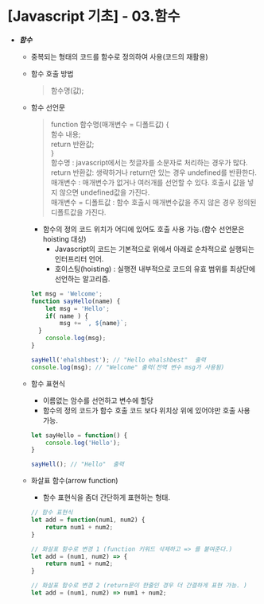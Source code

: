 # [Javascript 기초] - 03.함수

* ___함수___
  - 중복되는 형태의 코드를 함수로 정의하여 사용(코드의 재활용)
  - 함수 호출 방법
    > 함수명(값);  
  - 함수 선언문
    > function 함수명(매개변수 = 디폴트값) {  
      함수 내용;  
      return 반환값;  
    }  
    함수명 : javascript에서는 첫글자를 소문자로 처리하는 경우가 많다.  
    return 반환값: 생략하거나 return만 있는 경우 undefined를 반환한다.  
    매개변수 : 매개변수가 없거나 여러개를 선언할 수 있다. 호출시 값을 넣지 않으면 undefined값을 가진다.  
    매개변수 = 디폴트값 : 함수 호출시 매개변수값을 주지 않은 경우 정의된 디폴트값을 가진다.  
    - 함수의 정의 코드 위치가 어디에 있어도 호출 사용 가능.(함수 선언문은 hoisting 대상)
      - Javascript의 코드는 기본적으로 위에서 아래로 순차적으로 실행되는 인터프리터 언어.
      - 호이스팅(hoisting) : 실행전 내부적으로 코드의 유효 범위를 최상단에 선언하는 알고리즘.
    ```javascript
    let msg = 'Welcome';
    function sayHello(name) {
	    let msg = 'Hello';
	    if( name ) {
		    msg += `, ${name}`;
      }
	    console.log(msg);
    }

    sayHell('ehalshbest'); // "Hello ehalshbest"  출력
    console.log(msg); // "Welcome" 출력(전역 변수 msg가 사용됨)
    ``` 

  - 함수 표현식
    - 이름없는 암수를 선언하고 변수에 할당
    - 함수의 정의 코드가 함수 호출 코드 보다 위치상 위에 있어야만 호출 사용 가능.
    ```javascript
    let sayHello = function() {
	    console.log('Hello');
    }

    sayHell(); // "Hello"  출력
    ``` 
  
  - 화살표 함수(arrow function)
    - 함수 표현식을 좀더 간단하게 표현하는 형태.
    ```javascript
    // 함수 표현식
    let add = function(num1, num2) {
	    return num1 + num2;
    }

    // 화살표 함수로 변경 1 (function 키워드 삭제하고 => 를 붙여준다.)
    let add = (num1, num2) => {
	    return num1 + num2;
    }

    // 화살표 함수로 변경 2 (return문이 한줄인 경우 더 간결하게 표현 가능. )
    let add = (num1, num2) => num1 + num2;

    ``` 